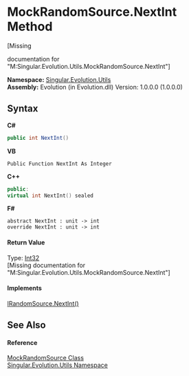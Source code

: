 # MockRandomSource.NextInt Method 
 

\[Missing <summary> documentation for "M:Singular.Evolution.Utils.MockRandomSource.NextInt"\]

**Namespace:**&nbsp;<a href="bb7b030e-87d6-8095-f2c6-b0b821b0d323">Singular.Evolution.Utils</a><br />**Assembly:**&nbsp;Evolution (in Evolution.dll) Version: 1.0.0.0 (1.0.0.0)

## Syntax

**C#**<br />
``` C#
public int NextInt()
```

**VB**<br />
``` VB
Public Function NextInt As Integer
```

**C++**<br />
``` C++
public:
virtual int NextInt() sealed
```

**F#**<br />
``` F#
abstract NextInt : unit -> int 
override NextInt : unit -> int 
```


#### Return Value
Type: <a href="http://msdn2.microsoft.com/en-us/library/td2s409d" target="_blank">Int32</a><br />\[Missing <returns> documentation for "M:Singular.Evolution.Utils.MockRandomSource.NextInt"\]

#### Implements
<a href="e8ccf6f8-7c38-151b-1654-fc76936a3275">IRandomSource.NextInt()</a><br />

## See Also


#### Reference
<a href="479e7d5d-3d7e-be72-9cc1-7f1df11d466e">MockRandomSource Class</a><br /><a href="bb7b030e-87d6-8095-f2c6-b0b821b0d323">Singular.Evolution.Utils Namespace</a><br />